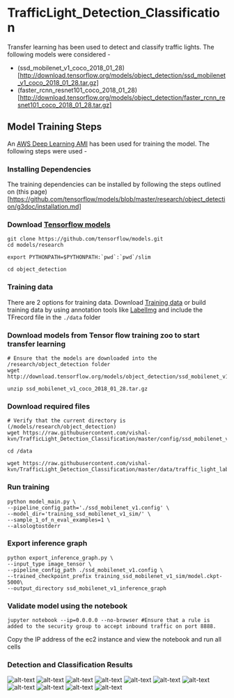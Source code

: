 # TrafficLight_Detection_Classification

Transfer learning has been used to detect and classify traffic lights. The following models were considered -
* (ssd_mobilenet_v1_coco_2018_01_28)[http://download.tensorflow.org/models/object_detection/ssd_mobilenet_v1_coco_2018_01_28.tar.gz]
* (faster_rcnn_resnet101_coco_2018_01_28)[http://download.tensorflow.org/models/object_detection/faster_rcnn_resnet101_coco_2018_01_28.tar.gz]

## Model Training Steps

An [AWS Deep Learning AMI](https://aws.amazon.com/marketplace/pp/B077GCH38C) has been used for training the model. The following steps were used -

### Installing Dependencies
The training dependencies can be installed by following the steps outlined on (this page)[https://github.com/tensorflow/models/blob/master/research/object_detection/g3doc/installation.md]

### Download [Tensorflow models](https://github.com/tensorflow/models)
```
git clone https://github.com/tensorflow/models.git
cd models/research

export PYTHONPATH=$PYTHONPATH:`pwd`:`pwd`/slim

cd object_detection
```

### Training data
There are 2 options for training data. Download [Training data](https://drive.google.com/file/d/0B-Eiyn-CUQtxdUZWMkFfQzdObUE/view) or
build training data by using annotation tools like [LabelImg](https://github.com/tzutalin/labelImg) and include the TFrecord file in the
`./data` folder

### Download models from Tensor flow training zoo to start transfer learning 
```
# Ensure that the models are downloaded into the /research/object_detection folder
wget http://download.tensorflow.org/models/object_detection/ssd_mobilenet_v1_coco_2018_01_28.tar.gz

unzip ssd_mobilenet_v1_coco_2018_01_28.tar.gz
```

### Download required files
```
# Verify that the current directory is (/models/research/object_detection)
wget https://raw.githubusercontent.com/vishal-kvn/TrafficLight_Detection_Classification/master/config/ssd_mobilenet_v1.config

cd /data

wget https://raw.githubusercontent.com/vishal-kvn/TrafficLight_Detection_Classification/master/data/traffic_light_label_map.pbtxt
```

### Run training
```
python model_main.py \
--pipeline_config_path='./ssd_mobilenet_v1.config' \
--model_dir='training_ssd_mobilenet_v1_sim/' \
--sample_1_of_n_eval_examples=1 \
--alsologtostderr

```

### Export inference graph
```
python export_inference_graph.py \
--input_type image_tensor \
--pipeline_config_path ./ssd_mobilenet_v1.config \
--trained_checkpoint_prefix training_ssd_mobilenet_v1_sim/model.ckpt-5000\
--output_directory ssd_mobilenet_v1_inference_graph
```

### Validate model using the notebook
```
jupyter notebook --ip=0.0.0.0 --no-browser #Ensure that a rule is added to the security group to accept inbound traffic on port 8888.
```
Copy the IP address of the ec2 instance and view the notebook and run all cells

### Detection and Classification Results      
![alt-text](./results/ssd_image1.png)
![alt-text](./results/ssd_image2.png)
![alt-text](./results/ssd_image3.png)
![alt-text](./results/ssd_image4.png)
![alt-text](./results/ssd_image5.png)
![alt-text](./results/ssd_image6.png)
![alt-text](./results/ssd_image7.png)
![alt-text](./results/ssd_image8.png)
![alt-text](./results/ssd_image9.png)
![alt-text](./results/ssd_image10.png)
![alt-text](./results/ssd_image11.png)
